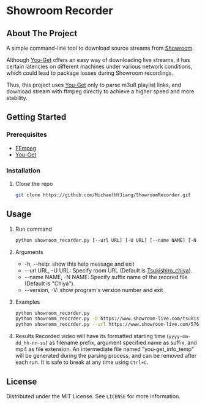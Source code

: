# Showroom Recorder



<!-- ABOUT THE PROJECT -->
## About The Project

A simple command-line tool to download source streams from [Showroom](https://www.showroom-live.com).

Although [You-Get](https://github.com/soimort/you-get) offers an easy way of downloading live streams, it has certain latencies on different machines under various network conditions, which could lead to package losses during Showroom recordings.

Thus, this project uses [You-Get](https://github.com/soimort/you-get) only to parse m3u8 playlist links, and download stream with ffmpeg directly to achieve a higher speed and more stability.



<!-- GETTING STARTED -->
## Getting Started


### Prerequisites
* [FFmpeg](https://ffmpeg.org/)
* [You-Get](https://github.com/soimort/you-get)

### Installation

1. Clone the repo
   ```sh
   git clone https://github.com/MichaelHYJiang/ShowroomRecorder.git
   ```



<!-- USAGE EXAMPLES -->
## Usage

1. Run command
    ```sh
    python showroom_recorder.py [--url URL] [-U URL] [--name NAME] [-N NAME]
    ```
2. Arguments

	*  -h, --help: show this help message and exit
	*  --url URL, -U URL: Specify room URL (Default is [Tsukishiro_chiya](https://www.showroom-live.com/tsukishiro_chiya)).
	*  --name NAME, -N NAME: Specify suffix name of the recored file (Default is "Chiya").
	*  --version, -V: show program's version number and exit

3. Examples
    ```sh
    python showroom_recorder.py
    python showromm_reocrder.py -U https://www.showroom-live.com/tsukishiro_chiya -N Chiya
    python showromm_reocrder.py --url https://www.showroom-live.com/576164216485 --name Yutoha
    ```

4. Results
	Recorded video will have its formatted starting time (`yyyy-mm-dd_hh-nn-ss`) as filename prefix, argument specified name as suffix, and mp4 as file extension.
    An intermediate file named "you-get_info_temp" will be generated during the parsing process, and can be removed after each run.
	It is safe to break at any time using `Ctrl+C`.


<!-- LICENSE -->
## License

Distributed under the MIT License. See `LICENSE` for more information.